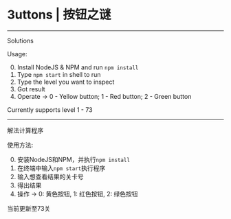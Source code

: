 # 3uttons | 按钮之谜 #

-------

Solutions

Usage:

0. Install NodeJS & NPM and run `npm install`
1. Type `npm start` in shell to run
2. Type the level you want to inspect
3. Got result
4. Operate -> 0 - Yellow button; 1 - Red button; 2 - Green button

Currently supports level 1 - 73

-------

解法计算程序

使用方法:

0. 安装NodeJS和NPM，并执行`npm install`
1. 在终端中输入`npm start`执行程序
2. 输入想查看结果的关卡号
3. 得出结果
4. 操作 -> 0: 黄色按钮, 1: 红色按钮, 2: 绿色按钮

当前更新至73关
